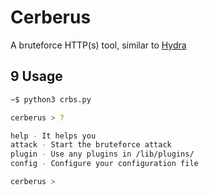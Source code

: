 # Cerberus

A bruteforce HTTP(s) tool, similar to [Hydra](https://salsa.debian.org/pkg-security-team/hydra)

## 9 Usage

```zsh
~$ python3 crbs.py

cerberus > ?

help - It helps you
attack - Start the bruteforce attack
plugin - Use any plugins in /lib/plugins/
config - Configure your configuration file

cerberus > 
```

